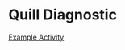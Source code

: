 # Quill Diagnostic

[Example Activity](https://www.quill.org/activity_sessions/anonymous?activity_id=413)